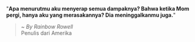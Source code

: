 "**Apa menurutmu aku menyerap semua dampaknya? Bahwa ketika Mom pergi, hanya aku yang merasakannya? Dia meninggalkanmu juga.**"

> ~ _By Rainbow Rowell_  
Penulis dari Amerika
